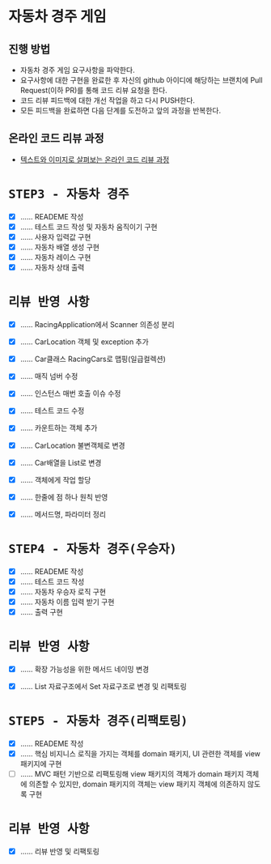 # 자동차 경주 게임
## 진행 방법
* 자동차 경주 게임 요구사항을 파악한다.
* 요구사항에 대한 구현을 완료한 후 자신의 github 아이디에 해당하는 브랜치에 Pull Request(이하 PR)를 통해 코드 리뷰 요청을 한다.
* 코드 리뷰 피드백에 대한 개선 작업을 하고 다시 PUSH한다.
* 모든 피드백을 완료하면 다음 단계를 도전하고 앞의 과정을 반복한다.

## 온라인 코드 리뷰 과정
* [텍스트와 이미지로 살펴보는 온라인 코드 리뷰 과정](https://github.com/next-step/nextstep-docs/tree/master/codereview)

# `STEP3 - 자동차 경주`
- [X] ...... READEME 작성
- [X] ...... 테스트 코드 작성 및 자동차 움직이기 구현
- [X] ...... 사용자 입력값 구현
- [X] ...... 자동차 배열 생성 구현
- [X] ...... 자동차 레이스 구현
- [X] ...... 자동차 상태 출력

# `리뷰 반영 사항`
- [X] ...... RacingApplication에서 Scanner 의존성 분리
- [X] ...... CarLocation 객체 및 exception 추가
- [X] ...... Car클래스 RacingCars로 맵핑(일급컬렉션)
- [X] ...... 매직 넘버 수정
- [X] ...... 인스턴스 매번 호출 이슈 수정
- [X] ...... 테스트 코드 수정
- [X] ...... 카운트하는 객체 추가
- [X] ...... CarLocation 불변객체로 변경
- [X] ...... Car배열을 List로 변경
- [X] ...... 객체에게 작업 할당
- [X] ...... 한줄에 점 하나 원칙 반영
- [X] ...... 메서드명, 파라미터 정리


# `STEP4 - 자동차 경주(우승자)`
- [X] ...... READEME 작성
- [X] ...... 테스트 코드 작성
- [X] ...... 자동차 우승자 로직 구현
- [X] ...... 자동차 이름 입력 받기 구현
- [X] ...... 출력 구현

# `리뷰 반영 사항`
- [X] ...... 확장 가능성을 위한 메서드 네이밍 변경
- [X] ...... List 자료구조에서 Set 자료구조로 변경 및 리팩토링


# `STEP5 - 자동차 경주(리팩토링)`
- [X] ...... READEME 작성
- [X] ...... 핵심 비지니스 로직을 가지는 객체를 domain 패키지, UI 관련한 객체를 view 패키지에 구현
- [ ] ...... MVC 패턴 기반으로 리팩토링해 view 패키지의 객체가 domain 패키지 객체에 의존할 수 있지만, domain 패키지의 객체는 view 패키지 객체에 의존하지 않도록 구현

# `리뷰 반영 사항`
- [X] ...... 리뷰 반영 및 리팩토링